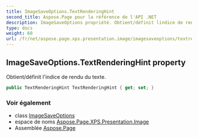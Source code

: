 ```yaml
---
title: ImageSaveOptions.TextRenderingHint
second_title: Aspose.Page pour la référence de l'API .NET
description: ImageSaveOptions propriété. Obtient/définit lindice de rendu du texte.
type: docs
weight: 60
url: /fr/net/aspose.page.xps.presentation.image/imagesaveoptions/textrenderinghint/
---
```

## ImageSaveOptions.TextRenderingHint property

Obtient/définit l'indice de rendu du texte.

```csharp
public TextRenderingHint TextRenderingHint { get; set; }
```

### Voir également

* class [ImageSaveOptions](../)
* espace de noms [Aspose.Page.XPS.Presentation.Image](../../imagesaveoptions/)
* Assemblée [Aspose.Page](../../../)


